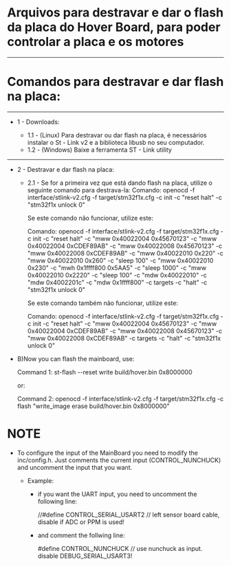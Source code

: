 # Arquivos para destravar e dar o flash da placa do Hover Board, para poder controlar a placa e os motores

---

# Comandos para destravar e dar flash na placa:
---
 * 1 - Downloads:
 
    * 1.1 - (Linux) Para destravar ou dar flash na placa, é necessários instalar o St - Link v2 e a biblioteca libusb no seu computador.
    * 1.2 - (Windows) Baixe a ferramenta ST - Link utility
---

 * 2 - Destravar e dar flash na placa:
    * 2.1 - Se for a primeira vez que está dando flash na placa, utilize o seguinte comando para destrava-la:
          Comando: openocd -f interface/stlink-v2.cfg -f target/stm32f1x.cfg -c init -c "reset halt" -c "stm32f1x unlock 0"

         Se este comando não funcionar, utilize este:

         Comando: openocd -f interface/stlink-v2.cfg -f target/stm32f1x.cfg -c init -c "reset halt" -c "mww 0x40022004 0x45670123" -c "mww 0x40022004 0xCDEF89AB" -c "mww 0x40022008 0x45670123" -c "mww 0x40022008 0xCDEF89AB" -c "mww 0x40022010 0x220" -c "mww 0x40022010 0x260" -c "sleep 100" -c "mww 0x40022010 0x230" -c "mwh 0x1ffff800 0x5AA5" -c "sleep 1000" -c "mww 0x40022010 0x2220" -c "sleep 100" -c "mdw 0x40022010" -c "mdw 0x4002201c" -c "mdw 0x1ffff800" -c targets -c "halt" -c "stm32f1x unlock 0"

         Se este comando também não funcionar, utilize este:

         Comando: openocd -f interface/stlink-v2.cfg -f target/stm32f1x.cfg -c init -c "reset halt" -c "mww 0x40022004 0x45670123" -c "mww 0x40022004 0xCDEF89AB" -c "mww 0x40022008 0x45670123" -c "mww 0x40022008 0xCDEF89AB" -c targets -c "halt" -c "stm32f1x unlock 0"


 * B)Now you can flash the mainboard, use:

   Command 1: st-flash --reset write build/hover.bin 0x8000000

   or:

   Command 2: openocd -f interface/stlink-v2.cfg -f target/stm32f1x.cfg -c flash "write_image erase build/hover.bin 0x8000000"


# NOTE
 * To configure the input of the MainBoard you need to modify the inc/config.h.
   Just comments the current input (CONTROL_NUNCHUCK) and uncomment the input that you want.

   * Example: 
     * if you want the UART input, you need to uncomment the following line:
     
       //#define CONTROL_SERIAL_USART2       // left sensor board cable, disable if ADC or PPM is used!
       
     * and comment the follwing line:
     
       #define CONTROL_NUNCHUCK            // use nunchuck as input. disable DEBUG_SERIAL_USART3!
